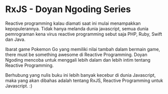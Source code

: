 # RxJS - Doyan Ngoding Series

Reactive programming kalau diamati saat ini mulai menampakkan
kepopulerannya. Tidak hanya melanda dunia javascript, semua dunia
pemrograman kena virus reactive programming sebut saja PHP, Ruby,
Swift dan Java.

Ibarat game Pokemon Go yang memiliki nilai tambah dalam bermain game,
there must be something awesome di Reactive Programming. Doyan Ngoding
mencoba untuk menggali lebih dalam dan lebih intim
tentang Reactive Programming.

Berhubung yang nulis buku ini lebih banyak kecebur di dunia Javascript,
maka yang akan dibahas adalah tentang RxJS, Reactive Programming
untuk Javascript. :)



